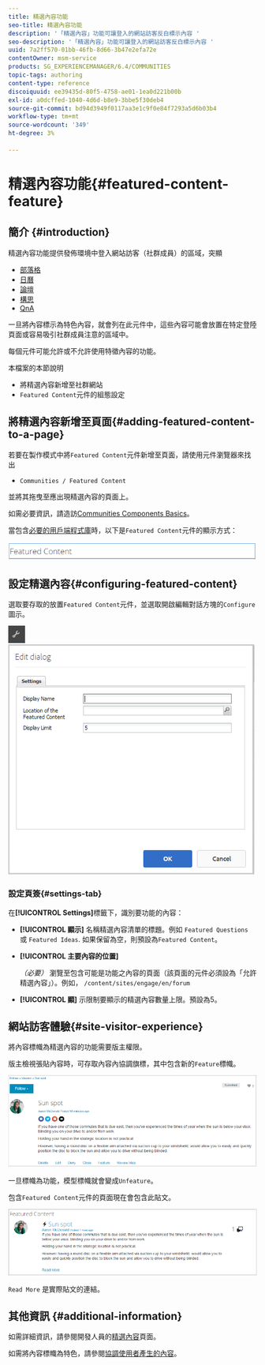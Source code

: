 ```yaml
---
title: 精選內容功能
seo-title: 精選內容功能
description: '「精選內容」功能可讓登入的網站訪客反白標示內容 '
seo-description: '「精選內容」功能可讓登入的網站訪客反白標示內容 '
uuid: 7a2ff570-01bb-46fb-8d66-3b47e2efa72e
contentOwner: msm-service
products: SG_EXPERIENCEMANAGER/6.4/COMMUNITIES
topic-tags: authoring
content-type: reference
discoiquuid: ee39435d-80f5-4758-ae01-1ea0d221b00b
exl-id: a0dcffed-1040-4d6d-b8e9-3bbe5f30deb4
source-git-commit: bd94d3949f0117aa3e1c9f0e84f7293a5d6b03b4
workflow-type: tm+mt
source-wordcount: '349'
ht-degree: 3%

---
```


# 精選內容功能{#featured-content-feature}

## 簡介 {#introduction}

精選內容功能提供發佈環境中登入網站訪客（社群成員）的區域，突顯

* [部落格](blog-feature.md)
* [日曆](calendar.md)
* [論壇](forum.md)
* [構思](ideation-feature.md)
* [QnA](working-with-qna.md)

一旦將內容標示為特色內容，就會列在此元件中，這些內容可能會放置在特定登陸頁面或容易吸引社群成員注意的區域中。

每個元件可能允許或不允許使用特徵內容的功能。

本檔案的本節說明

* 將精選內容新增至社群網站
* `Featured Content`元件的組態設定

## 將精選內容新增至頁面{#adding-featured-content-to-a-page}

若要在製作模式中將`Featured Content`元件新增至頁面，請使用元件瀏覽器來找出

* `Communities / Featured Content`

並將其拖曳至應出現精選內容的頁面上。

如需必要資訊，請造訪[Communities Components Basics](basics.md)。

當包含[必要的用戶端程式庫](essentials-featured.md#essentials-for-client-side)時，以下是`Featured Content`元件的顯示方式：

![chlimage_1-13](assets/chlimage_1-13.png)

## 設定精選內容{#configuring-featured-content}

選取要存取的放置`Featured Content`元件，並選取開啟編輯對話方塊的`Configure`圖示。

![chlimage_1-14](assets/chlimage_1-14.png) ![chlimage_1-15](assets/chlimage_1-15.png)

### 設定頁簽{#settings-tab}

在&#x200B;**[!UICONTROL Settings]**&#x200B;標籤下，識別要功能的內容：

* **[!UICONTROL 顯示]**
名稱精選內容清單的標題。例如 
`Featured Questions` 或 `Featured Ideas`. 如果保留為空，則預設為`Featured Content`。

* **[!UICONTROL 主要內容的位置]**

   *（必要）* 瀏覽至包含可能是功能之內容的頁面（該頁面的元件必須設為「允許精選內容」）。例如， `/content/sites/engage/en/forum`

* **[!UICONTROL 顯]**
示限制要顯示的精選內容數量上限。預設為5。

## 網站訪客體驗{#site-visitor-experience}

將內容標幟為精選內容的功能需要版主權限。

版主檢視張貼內容時，可存取內容內協調旗標，其中包含新的`Feature`標幟。

![chlimage_1-16](assets/chlimage_1-16.png)

一旦標幟為功能，模型標幟就會變成`Unfeature`。

包含`Featured Content`元件的頁面現在會包含此貼文。

![chlimage_1-17](assets/chlimage_1-17.png)

`Read More` 是實際貼文的連結。

## 其他資訊 {#additional-information}

如需詳細資訊，請參閱開發人員的[精選內容](essentials-featured.md)頁面。

如需將內容標幟為特色，請參閱[協調使用者產生的內容](moderate-ugc.md)。

